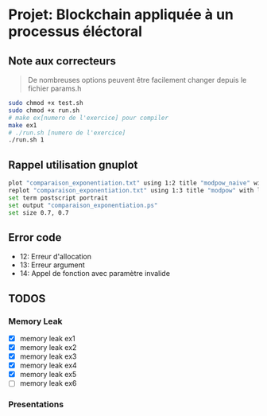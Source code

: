 # Projet: Blockchain appliquée à un processus éléctoral

## Note aux correcteurs

> De nombreuses options peuvent être facilement changer depuis le fichier params.h

```bash
sudo chmod +x test.sh
sudo chmod +x run.sh
# make ex[numero de l'exercice] pour compiler 
make ex1
# ./run.sh [numero de l'exercice]
./run.sh 1
```

## Rappel utilisation gnuplot

```bash
plot "comparaison_exponentiation.txt" using 1:2 title "modpow_naive" with lines
replot "comparaison_exponentiation.txt" using 1:3 title "modpow" with lines
set term postscript portrait
set output "comparaison_exponentiation.ps"
set size 0.7, 0.7
```

## Error code

- 12: Erreur d'allocation
- 13: Erreur argument
- 14: Appel de fonction avec paramètre invalide

## TODOS

### Memory Leak

- [x] memory leak ex1
- [x] memory leak ex2
- [x] memory leak ex3
- [x] memory leak ex4
- [x] memory leak ex5
- [ ] memory leak ex6

### Presentations
